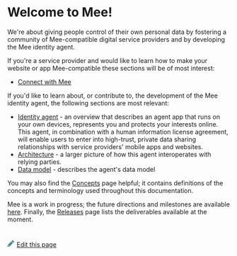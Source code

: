 # Welcome to Mee!

We're about giving people control of their own personal data by fostering a community of Mee-compatible digital service providers and by developing the Mee identity agent. 

If you're a service provider and would like to learn how to make your website or app Mee-compatible these sections will be of most interest:

- [Connect with Mee](./Connect_with_Mee.md)

If you'd like to learn about, or contribute to, the development of the Mee identity agent, the following sections are most relevant:

-  [Identity agent](./Identity_agent.md) - an overview that describes an agent app that runs on your own devices, represents you and protects your interests online. This agent, in combination with a human information license agreement, will enable users to enter into high-trust, private data sharing relationships with service providers' mobile apps and websites.
- [Architecture](Architecture.md) - a larger picture of how this agent interoperates with relying parties.
- [Data model](Data_model.md) - describes the agent's data model 

You may also find the [Concepts](Concepts.md) page helpful; it contains  definitions of the concepts and terminology used throughout this documentation.

Mee is a work in progress; the future directions and milestones are available [here](Roadmap.md). Finally, the [Releases](./Releases.md) page lists the deliverables available at the moment. 

#
[<p><img src="images/edit.svg" style="width: 15px;margin-right: 6px;text-color: #4F868E;" alt="Edit Page" />Edit this page</p>](https://github.com/MeeProject/docs/edit/develop/src/Welcome.md)
